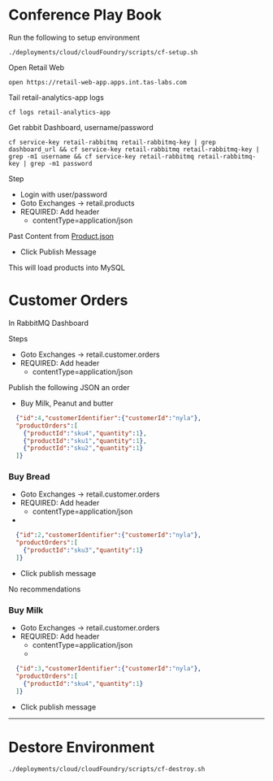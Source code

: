 # Conference Play Book


Run the following to setup environment

```shell
./deployments/cloud/cloudFoundry/scripts/cf-setup.sh
```



Open Retail Web 

```shell
open https://retail-web-app.apps.int.tas-labs.com
```

Tail retail-analytics-app logs

```shell
cf logs retail-analytics-app
```



Get rabbit Dashboard, username/password

```shell
cf service-key retail-rabbitmq retail-rabbitmq-key | grep dashboard_url && cf service-key retail-rabbitmq retail-rabbitmq-key | grep -m1 username && cf service-key retail-rabbitmq retail-rabbitmq-key | grep -m1 password
```

Step

- Login with user/password
- Goto Exchanges -> retail.products
- REQUIRED: Add header
    - contentType=application/json

Past Content from [Product.json](https://raw.githubusercontent.com/Tanzu-Solutions-Engineering/spring-modern-data-architecture/main/scripts/generate_customer_orders/resources/products.json)

- Click Publish Message

This will load products into MySQL

# Customer Orders

In RabbitMQ Dashboard

Steps

- Goto Exchanges -> retail.customer.orders
- REQUIRED: Add header
  - contentType=application/json

Publish the following JSON an order

- Buy Milk, Peanut and butter

```json
  {"id":4,"customerIdentifier":{"customerId":"nyla"},
  "productOrders":[
    {"productId":"sku4","quantity":1},
    {"productId":"sku1","quantity":1},
    {"productId":"sku2","quantity":1}
  ]}
```


### Buy Bread

- Goto Exchanges -> retail.customer.orders
- REQUIRED: Add header
  - contentType=application/json
- 
```json
  {"id":2,"customerIdentifier":{"customerId":"nyla"},
  "productOrders":[
    {"productId":"sku3","quantity":1}
  ]}
```
- Click publish message

No recommendations

### Buy Milk

- Goto Exchanges -> retail.customer.orders
- REQUIRED: Add header
  - contentType=application/json
  - 
```json
  {"id":3,"customerIdentifier":{"customerId":"nyla"},
  "productOrders":[
    {"productId":"sku4","quantity":1}
  ]}
```


- Click publish message


--------------

# Destore Environment

```shell
./deployments/cloud/cloudFoundry/scripts/cf-destroy.sh
```
